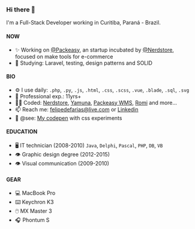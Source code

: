 ### Hi there 👋
I'm a Full-Stack Developer working in Curitiba, Paraná - Brazil.

#### NOW
- ✨ Working on [@Packeasy](https://github.com/packeasy), an startup incubated by [@Nerdstore](https://github.com/Nerdstore), focused on make tools for e-commerce
- 📖 Studying: Laravel, testing, design patterns and SOLID

#### BIO
- ⚙️ I use daily: `.php`, `.py`, `.js`, `.html`, `.css`, `.scss`, `.vue`, `.blade`, `.sql`, `.svg`
- 👴 Professional exp.: 11yrs+
- 🧑‍🏭 Coded: [Nerdstore](https://nerdstore.com.br), [Yamuna](https://yamuna.com.br), [Packeasy WMS](https://packeasy.io), [Romi](https://www.romiusa.com/) and more... 
- 📫 Reach me: felipedefarias@live.com or [Linkedin](www.linkedin.com/in/felipedefarias)
- 💅 @see: [My codepen](https://codepen.io/felipedefarias/pens/popular) with css experiments

#### EDUCATION
- 🖥️ IT technician (2008-2010) `Java`, `Delphi`, `Pascal`, `PHP`, `DB`, `VB`
- 👁️ Graphic design degree (2012-2015)
- 👁️ Visual communication (2009-2010)

#### GEAR
- 💻 MacBook Pro
- ⌨️ Keychron K3
- 🖱️ MX Master 3
- 🎧 Phontum S

